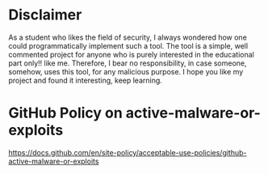 
# Disclaimer

As a student who likes the field of security, I always wondered how one could programmatically implement such a tool. The tool is a simple, well commented project for anyone who is purely interested in the educational part only!! like me. Therefore, I bear no responsibility, in case someone, somehow, uses this tool, for any malicious purpose. I hope you like my project and found it interesting, keep learning.

# GitHub Policy on active-malware-or-exploits

https://docs.github.com/en/site-policy/acceptable-use-policies/github-active-malware-or-exploits

